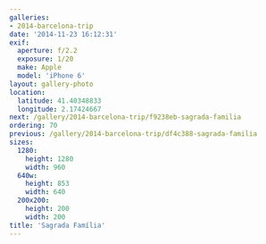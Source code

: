```yaml
---
galleries:
- 2014-barcelona-trip
date: '2014-11-23 16:12:31'
exif:
  aperture: f/2.2
  exposure: 1/20
  make: Apple
  model: 'iPhone 6'
layout: gallery-photo
location:
  latitude: 41.40348833
  longitude: 2.17424667
next: /gallery/2014-barcelona-trip/f9238eb-sagrada-familia
ordering: 70
previous: /gallery/2014-barcelona-trip/df4c388-sagrada-familia
sizes:
  1280:
    height: 1280
    width: 960
  640w:
    height: 853
    width: 640
  200x200:
    height: 200
    width: 200
title: 'Sagrada Família'
---
```

